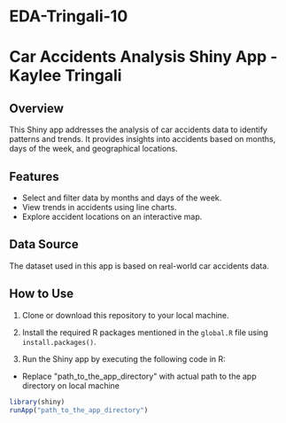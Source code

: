 # EDA-Tringali-10
# Car Accidents Analysis Shiny App - Kaylee Tringali

## Overview

This Shiny app addresses the analysis of car accidents data to identify patterns and trends. It provides insights into accidents based on months, days of the week, and geographical locations.

## Features

- Select and filter data by months and days of the week.
- View trends in accidents using line charts.
- Explore accident locations on an interactive map.

## Data Source

The dataset used in this app is based on real-world car accidents data.

## How to Use

1. Clone or download this repository to your local machine.

2. Install the required R packages mentioned in the `global.R` file using `install.packages()`.

3. Run the Shiny app by executing the following code in R:
- Replace "path_to_the_app_directory" with actual path to the app directory on local machine

```R
library(shiny)
runApp("path_to_the_app_directory")

